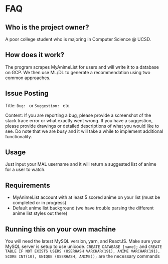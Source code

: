 # FAQ

## Who is the project owner?

A poor college student who is majoring in Computer Science @ UCSD.

## How does it work?

The program scrapes MyAnimeList for users and will write it to a database on GCP. We then use ML/DL to generate a recommendation using two common approaches.

## Issue Posting

Title: `Bug: ` or `Suggestion: ` etc.

Content: If you are reporting a bug, please provide a screenshot of the stack trace error or what exactly went wrong. If you have a suggestion, please provide drawings or detailed descriptions of what you would like to see. Do note that we are busy and it will take a while to implement additional functionality.

## Usage

Just input your MAL username and it will return a suggested list of anime for a user to watch.

## Requirements

- MyAnimeList account with at least 5 scored anime on your list (must be completed or in progress)
- Default anime list background (we have trouble parsing the different anime list styles out there)

## Running this on your own machine

You will need the latest MySQL version, yarn, and ReactJS. Make sure your MySQL server is setup to use unicode. `CREATE DATABASE [name];` and `CREATE TABLE IF NOT EXISTS USERS (USERHASH VARCHAR(191), ANIME VARCHAR(191), SCORE INT(10), UNIQUE (USERHASH, ANIME));` are the necessary commands
